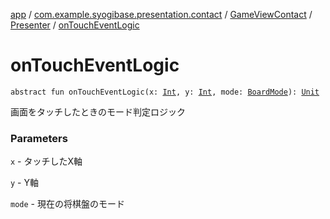 [app](../../../index.md) / [com.example.syogibase.presentation.contact](../../index.md) / [GameViewContact](../index.md) / [Presenter](index.md) / [onTouchEventLogic](./on-touch-event-logic.md)

# onTouchEventLogic

`abstract fun onTouchEventLogic(x: `[`Int`](https://kotlinlang.org/api/latest/jvm/stdlib/kotlin/-int/index.html)`, y: `[`Int`](https://kotlinlang.org/api/latest/jvm/stdlib/kotlin/-int/index.html)`, mode: `[`BoardMode`](../../../com.example.syogibase.domain.value/-board-mode/index.md)`): `[`Unit`](https://kotlinlang.org/api/latest/jvm/stdlib/kotlin/-unit/index.html)

画面をタッチしたときのモード判定ロジック

### Parameters

`x` - タッチしたX軸

`y` - Y軸

`mode` - 現在の将棋盤のモード